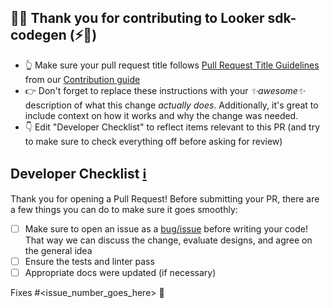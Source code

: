## 👋👋 Thank you for contributing to Looker sdk-codegen (⚡️🍣)

- 👆 Make sure your pull request title follows [Pull Request Title Guidelines](https://github.com/looker-open-source/sdk-codegen/blob/main/CONTRIBUTING.md#title-guidelines) from our [Contribution guide](https://github.com/looker-open-source/sdk-codegen/blob/main//CONTRIBUTING.md)
- 👉 Don't forget to replace these instructions with your _✨awesome✨_ description of what this change _actually does_. Additionally, it's great to include context on how it works and why the change was needed.
- 👇 Edit "Developer Checklist" to reflect items relevant to this PR (and try to make sure to check everything off before asking for review)

## Developer Checklist [ℹ️](https://github.com/looker-open-source/sdk-codegen/blob/main/CONTRIBUTING.md#developer-checklist)

Thank you for opening a Pull Request! Before submitting your PR, there are a few things you can do to make sure it goes smoothly:

- [ ] Make sure to open an issue as a [bug/issue](https://github.com/looker-open-source/sdk-codegen/issues/new/choose) before writing your code! That way we can discuss the change, evaluate designs, and agree on the general idea
- [ ] Ensure the tests and linter pass
- [ ] Appropriate docs were updated (if necessary)

Fixes #<issue_number_goes_here> 🦕
